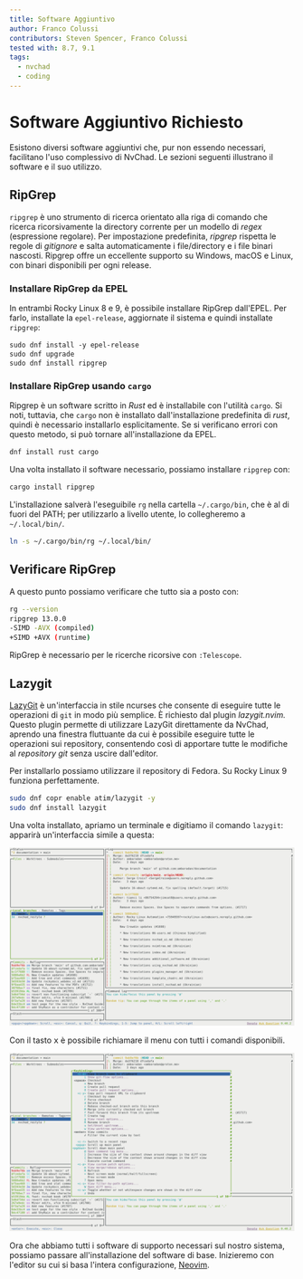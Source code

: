 ```yaml
---
title: Software Aggiuntivo
author: Franco Colussi
contributors: Steven Spencer, Franco Colussi
tested with: 8.7, 9.1
tags:
  - nvchad
  - coding
---
```


# Software Aggiuntivo Richiesto

Esistono diversi software aggiuntivi che, pur non essendo necessari, facilitano l'uso complessivo di NvChad. Le sezioni seguenti illustrano il software e il suo utilizzo.

## RipGrep

`ripgrep` è uno strumento di ricerca orientato alla riga di comando che ricerca ricorsivamente la directory corrente per un modello di _regex_ (espressione regolare). Per impostazione predefinita, _ripgrep_ rispetta le regole di _gitignore_ e salta automaticamente i file/directory e i file binari nascosti. Ripgrep offre un eccellente supporto su Windows, macOS e Linux, con binari disponibili per ogni release.

### Installare RipGrep da EPEL

In entrambi Rocky Linux 8 e 9, è possibile installare RipGrep dall'EPEL. Per farlo, installate la `epel-release`, aggiornate il sistema e quindi installate `ripgrep`:

```
sudo dnf install -y epel-release
sudo dnf upgrade
sudo dnf install ripgrep
```

### Installare RipGrep usando `cargo`

Ripgrep è un software scritto in _Rust_ ed è installabile con l'utilità `cargo`. Si noti, tuttavia, che `cargo` non è installato dall'installazione predefinita di _rust_, quindi è necessario installarlo esplicitamente. Se si verificano errori con questo metodo, si può tornare all'installazione da EPEL.

```bash
dnf install rust cargo
```

Una volta installato il software necessario, possiamo installare `ripgrep` con:

```bash
cargo install ripgrep
```

L'installazione salverà l'eseguibile `rg` nella cartella `~/.cargo/bin`, che è al di fuori del PATH; per utilizzarlo a livello utente, lo collegheremo a `~/.local/bin/`.

```bash
ln -s ~/.cargo/bin/rg ~/.local/bin/
```

## Verificare RipGrep

A questo punto possiamo verificare che tutto sia a posto con:

```bash
rg --version
ripgrep 13.0.0
-SIMD -AVX (compiled)
+SIMD +AVX (runtime)
```

RipGrep è necessario per le ricerche ricorsive con `:Telescope`.

## Lazygit

[LazyGit](https://github.com/jesseduffield/lazygit) è un'interfaccia in stile ncurses che consente di eseguire tutte le operazioni di `git` in modo più semplice. È richiesto dal plugin _lazygit.nvim._  Questo plugin permette di utilizzare LazyGit direttamente da NvChad, aprendo una finestra fluttuante da cui è possibile eseguire tutte le operazioni sui repository, consentendo così di apportare tutte le modifiche al _repository git_ senza uscire dall'editor.

Per installarlo possiamo utilizzare il repository di Fedora. Su Rocky Linux 9 funziona perfettamente.

```bash
sudo dnf copr enable atim/lazygit -y
sudo dnf install lazygit
```

Una volta installato, apriamo un terminale e digitiamo il comando `lazygit`: apparirà un'interfaccia simile a questa:

![LazyGit UI](images/lazygit_ui.png)

Con il tasto <kbd>x</kbd> è possibile richiamare il menu con tutti i comandi disponibili.

![Interfaccia utente di LazyGit](images/lazygit_menu.png)

Ora che abbiamo tutti i software di supporto necessari sul nostro sistema, possiamo passare all'installazione del software di base. Inizieremo con l'editor su cui si basa l'intera configurazione, [Neovim](install_nvim.md).
